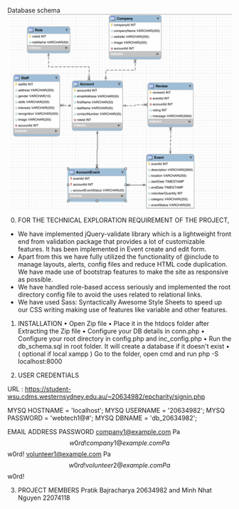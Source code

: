 Database schema
![Alt text](./public/images/database_diagram.png?raw=true "db schema")



0. FOR THE TECHNICAL EXPLORATION REQUIREMENT OF THE PROJECT, 

- We have implemented jQuery-validate library which is a lightweight front end from validation package  that provides a lot of customizable features. It has been implemented in Event create and edit form. 
- Apart from this we have fully utilized the functionality of @include to manage layouts, alerts, config files and reduce HTML code duplication. We have made use of bootstrap features to make the site as responsive as possible.
- We have handled role-based access seriously and implemented the root directory config file to avoid the uses related to relational links. 
- We have used Sass: Syntactically Awesome Style Sheets to speed up our CSS writing making use of features like variable and other features.


1.	INSTALLATION
•	Open Zip file
•	Place it in the htdocs folder after Extracting the Zip file
•	Configure your DB details in  conn.php
•	Configure your root directory in config.php and inc_config.php
•	Run the db_schema.sql in root folder. It will create a database if it doesn't exist
•	( optional if local xampp ) Go to the folder, open cmd and run php -S localhost:8000 


2.	USER CREDENTIALS

URL : https://student-wsu.cdms.westernsydney.edu.au/~20634982/epcharity/signin.php

MYSQ HOSTNAME = 'localhost';
MYSQ USERNAME = '20634982';
MYSQ PASSWORD = 'webtech1@#';
MYSQ DBNAME = 'db_20634982';


EMAIL ADDRESS	        PASSWORD
company1@example.com	Pa$$w0rd!
company1@example.com	Pa$$w0rd!
volunteer1@example.com	Pa$$w0rd!
volunteer2@example.com	Pa$$w0rd!



3.	PROJECT MEMBERS
Pratik Bajracharya 20634982 and Minh Nhat Nguyen 22074118
